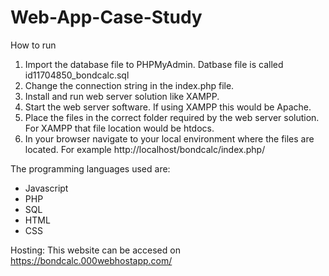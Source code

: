 # Web-App-Case-Study

How to run
1. Import the database file to PHPMyAdmin. Datbase file is called id11704850_bondcalc.sql
2. Change the connection string in the index.php file.
3. Install and run web server solution like XAMPP.
4. Start the web server software. If using XAMPP this would be Apache.
5. Place the files in the correct folder required by the web server solution. For XAMPP that file location would be htdocs.
6. In your browser navigate to your local environment where the files are located. For example http://localhost/bondcalc/index.php/

The programming languages used are:
 - Javascript
 - PHP
 - SQL
 - HTML
 - CSS
 
 Hosting:
 This website can be accesed on https://bondcalc.000webhostapp.com/
 
